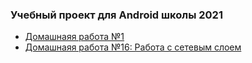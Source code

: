 ### Учебный проект для Android школы 2021

* [Домашнаяя работа №1][hw01]
* [Домашнаяя работа №16: Работа с сетевым слоем][hw16]

[hw01]:./hw01
[hw16]:./hw16
